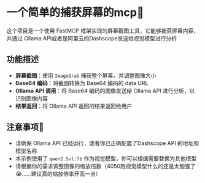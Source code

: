 # 一个简单的捕获屏幕的mcp🦊

这个项目是一个使用 FastMCP 框架实现的屏幕截图工具，它能够捕获屏幕内容，并通过 Ollama API或者是阿里云的Dashscope发送给视觉模型进行分析

## 功能描述

- **屏幕截图**：使用 `ImageGrab` 捕获整个屏幕，并调整图像大小
- **Base64 编码**：将截图转换为 Base64 编码的 data URL
- **Ollama API 调用**：将 Base64 编码的图像发送给 Ollama API 进行分析，以识别图像内容
- **结果返回**：将 Ollama API 返回的结果返回给用户

## 注意事项🚨

- 请确保 Ollama API 已经运行，或者你已正确配置了Dashscope API 的地址和模型名称
- 本示例使用了 `qwen2.5vl:7b` 作为视觉模型，你可以根据需要替换为其他模型
- 请根据你的需求调整图像的缩放倍数（4050跑视觉模型什么的还是太勉强了😭……建议真的缩放倍率开高一点）
